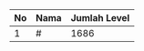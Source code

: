 | No | Nama            | Jumlah Level |
|----|-----------------|--------------|
| 1  | #    |    1686        |
